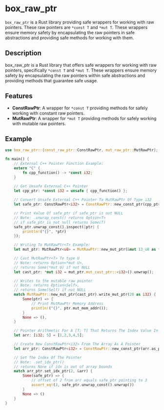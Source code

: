 # box_raw_ptr

`box_raw_ptr` is a Rust library providing safe wrappers for working with raw pointers. These raw pointers are `*const T` and `*mut T`. These wrappers ensure memory safety by encapsulating the raw pointers in safe abstractions and providing safe methods for working with them.

## Description

box_raw_ptr is a Rust library that offers safe wrappers for working with raw pointers, specifically `*const T` and `*mut T`. These wrappers ensure memory safety by encapsulating the raw pointers within safe abstractions and providing methods that guarantee safe usage.

## Features

- **ConstRawPtr**: A wrapper for `*const T` providing methods for safely working with constant raw pointers.
- **MutRawPtr**: A wrapper for `*mut T` providing methods for safely working with mutable raw pointers.

## Example

```rust
use box_raw_ptr::{const_raw_ptr::ConstRawPtr, mut_raw_ptr::MutRawPtr};

fn main() {
    // External C++ Pointer Function Example:
    extern "C" {
        fn cpp_function() -> *const i32;
    }

    // Get Unsafe External C++ Pointer
    let cpp_ptr: *const i32 = unsafe { cpp_function() };
    
    // Convert Unsafe External C++ Pointer To MutRawPtr Of Type i32
    let safe_ptr: ConstRawPtr<i32> = ConstRawPtr::new_const_ptr(cpp_ptr);

    // Print Value Of safe_ptr if safe_ptr is not NULL
    // Note: .unwrap_const() returns Option<T>
    // if safe_ptr is not null returns Some(T)
    safe_ptr.unwrap_const().inspect(|ptr| {
        println!("{}", *ptr)
    });

    // Writing To MutRawPtr<T> Example:
    let mut_ptr: MutRawPtr<u8> = MutRawPtr::new_mut_ptr(&mut 13_u8 as *mut u8);

    // Cast MutRawPtr<T> To type U
    // Note: returns Option<*mut U>,
    // returns Some(*mut U) if not NULL
    let cast_ptr: *mut i32 = mut_ptr.mut_cast_ptr::<i32>().unwrap();

    // Writes to the mutable raw pointer
    // Note: returns Option<Self>,
    // returns Some(Self) if not NULL
    match MutRawPtr::new_mut_ptr(cast_ptr).write_mut_ptr(20 as i32) {
        Some(ptr) => {
            // Print MutRawPtr Memory Address
            println!("{}", ptr.mut_mem_addr());
        }
        None => (),
    }

    // Pointer Arithmetic For A [T; T] That Returns The Index Value In The Array Example:
    let arr: [i32; 5] = [1,2,3,4,5];

    // Create New ConstRawPtr<i32> From The Array As A Pointer
    let arr_ptr: ConstRawPtr<i32> = ConstRawPtr::new_const_ptr(arr.as_ptr());

    // Set The Index Of The Pointer
    // Note: .set_idx_ptr() 
    // returns None if idx is out of array bounds
    match arr_ptr.set_idx_ptr(2, &arr) {
        Some(safe_ptr) => {
            // offset of 2 from arr equals safe_ptr pointing to 3
            assert_eq!(3, safe_ptr.unwrap_const().unwrap())
        }
        None => ()
    }
}